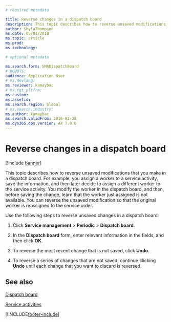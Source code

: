 ```yaml
---
# required metadata

title: Reverse changes in a dispatch board 
description: This topic describes how to reverse unsaved modifications that you make in a dispatch board. 
author: ShylaThompson
ms.date: 05/01/2018
ms.topic: article
ms.prod: 
ms.technology: 

# optional metadata

ms.search.form: SMADispatchBoard
# ROBOTS: 
audience: Application User
# ms.devlang: 
ms.reviewer: kamaybac
# ms.tgt_pltfrm: 
ms.custom: 
ms.assetid: 
ms.search.region: Global
# ms.search.industry: 
ms.author: kamaybac
ms.search.validFrom: 2016-02-28
ms.dyn365.ops.version: AX 7.0.0
---
```



# Reverse changes in a dispatch board 

[!include [banner](../includes/banner.md)]


This topic describes how to reverse unsaved modifications that you make in a dispatch board. For example, you assign a worker to a service activity, save the information, and then later decide to assign a different worker to the service activity. You modify the worker in the dispatch board, and then, before saving the change, learn that the worker just assigned is not available. You can reverse the unsaved modification so that the original worker is reassigned to the service order.

Use the following steps to reverse unsaved changes in a dispatch board:

1.  Click **Service management** \> **Periodic** \> **Dispatch board**.

2.  In the **Dispatch board** form, enter relevant information in the fields, and then click **OK**. 

3.  To reverse the most recent change that is not saved, click **Undo**.

4.  To reverse a series of changes that are not saved, continue clicking **Undo** until each change that you want to discard is reversed.

## See also

[Dispatch board](dispatch-board.md)

[Service activities](service-activities.md)

 




[!INCLUDE[footer-include](../../includes/footer-banner.md)]